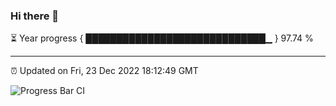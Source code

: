 ### Hi there 👋

⏳ Year progress { █████████████████████████████▁ } 97.74 %

---

⏰ Updated on Fri, 23 Dec 2022 18:12:49 GMT

![Progress Bar CI](https://github.com/liununu/liununu/workflows/Progress%20Bar%20CI/badge.svg)
